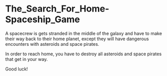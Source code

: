 # The_Search_For_Home-Spaceship_Game

A spacecrew is gets stranded in the middle of the galaxy and have to make their way back to their home planet, except they will have dangerous encounters with asteroids
and space pirates.

In order to reach home, you have to destroy all asteroids and space pirates that get in your way.

Good luck!
